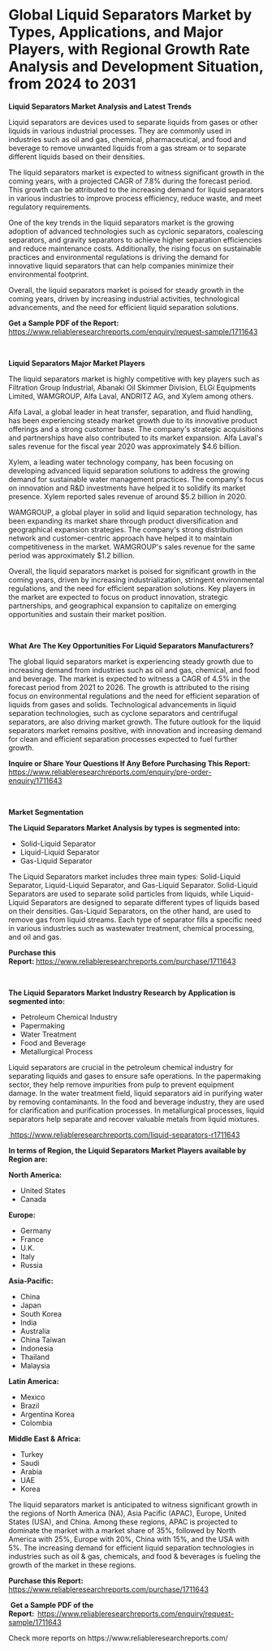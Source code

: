 <p><h1>Global Liquid Separators Market by Types, Applications, and Major Players, with Regional Growth Rate Analysis and Development Situation, from 2024 to 2031</h1></p><p><strong>Liquid Separators Market Analysis and Latest Trends</strong></p>
<p><p>Liquid separators are devices used to separate liquids from gases or other liquids in various industrial processes. They are commonly used in industries such as oil and gas, chemical, pharmaceutical, and food and beverage to remove unwanted liquids from a gas stream or to separate different liquids based on their densities.</p><p>The liquid separators market is expected to witness significant growth in the coming years, with a projected CAGR of 7.8% during the forecast period. This growth can be attributed to the increasing demand for liquid separators in various industries to improve process efficiency, reduce waste, and meet regulatory requirements.</p><p>One of the key trends in the liquid separators market is the growing adoption of advanced technologies such as cyclonic separators, coalescing separators, and gravity separators to achieve higher separation efficiencies and reduce maintenance costs. Additionally, the rising focus on sustainable practices and environmental regulations is driving the demand for innovative liquid separators that can help companies minimize their environmental footprint.</p><p>Overall, the liquid separators market is poised for steady growth in the coming years, driven by increasing industrial activities, technological advancements, and the need for efficient liquid separation solutions.</p></p>
<p><strong>Get a Sample PDF of the Report:&nbsp;</strong> <a href="https://www.reliableresearchreports.com/enquiry/request-sample/1711643">https://www.reliableresearchreports.com/enquiry/request-sample/1711643</a></p>
<p>&nbsp;</p>
<p><strong>Liquid Separators Major Market Players</strong></p>
<p><p>The liquid separators market is highly competitive with key players such as Filtration Group Industrial, Abanaki Oil Skimmer Division, ELGi Equipments Limited, WAMGROUP, Alfa Laval, ANDRITZ AG, and Xylem among others.</p><p>Alfa Laval, a global leader in heat transfer, separation, and fluid handling, has been experiencing steady market growth due to its innovative product offerings and a strong customer base. The company's strategic acquisitions and partnerships have also contributed to its market expansion. Alfa Laval's sales revenue for the fiscal year 2020 was approximately $4.6 billion.</p><p>Xylem, a leading water technology company, has been focusing on developing advanced liquid separation solutions to address the growing demand for sustainable water management practices. The company's focus on innovation and R&D investments have helped it to solidify its market presence. Xylem reported sales revenue of around $5.2 billion in 2020.</p><p>WAMGROUP, a global player in solid and liquid separation technology, has been expanding its market share through product diversification and geographical expansion strategies. The company's strong distribution network and customer-centric approach have helped it to maintain competitiveness in the market. WAMGROUP's sales revenue for the same period was approximately $1.2 billion.</p><p>Overall, the liquid separators market is poised for significant growth in the coming years, driven by increasing industrialization, stringent environmental regulations, and the need for efficient separation solutions. Key players in the market are expected to focus on product innovation, strategic partnerships, and geographical expansion to capitalize on emerging opportunities and sustain their market position.</p></p>
<p>&nbsp;</p>
<p><strong>What Are The Key Opportunities For Liquid Separators Manufacturers?</strong></p>
<p><p>The global liquid separators market is experiencing steady growth due to increasing demand from industries such as oil and gas, chemical, and food and beverage. The market is expected to witness a CAGR of 4.5% in the forecast period from 2021 to 2026. The growth is attributed to the rising focus on environmental regulations and the need for efficient separation of liquids from gases and solids. Technological advancements in liquid separation technologies, such as cyclone separators and centrifugal separators, are also driving market growth. The future outlook for the liquid separators market remains positive, with innovation and increasing demand for clean and efficient separation processes expected to fuel further growth.</p></p>
<p><strong>Inquire or Share Your Questions If Any Before Purchasing This Report:</strong> <a href="https://www.reliableresearchreports.com/enquiry/pre-order-enquiry/1711643">https://www.reliableresearchreports.com/enquiry/pre-order-enquiry/1711643</a></p>
<p>&nbsp;</p>
<p><strong>Market Segmentation</strong></p>
<p><strong>The Liquid Separators Market Analysis by types is segmented into:</strong></p>
<p><ul><li>Solid-Liquid Separator</li><li>Liquid-Liquid Separator</li><li>Gas-Liquid Separator</li></ul></p>
<p><p>The Liquid Separators market includes three main types: Solid-Liquid Separator, Liquid-Liquid Separator, and Gas-Liquid Separator. Solid-Liquid Separators are used to separate solid particles from liquids, while Liquid-Liquid Separators are designed to separate different types of liquids based on their densities. Gas-Liquid Separators, on the other hand, are used to remove gas from liquid streams. Each type of separator fills a specific need in various industries such as wastewater treatment, chemical processing, and oil and gas.</p></p>
<p><strong>Purchase this Report:&nbsp;</strong><a href="https://www.reliableresearchreports.com/purchase/1711643">https://www.reliableresearchreports.com/purchase/1711643</a></p>
<p>&nbsp;</p>
<p><strong>The Liquid Separators Market Industry Research by Application is segmented into:</strong></p>
<p><ul><li>Petroleum Chemical Industry</li><li>Papermaking</li><li>Water Treatment</li><li>Food and Beverage</li><li>Metallurgical Process</li></ul></p>
<p><p>Liquid separators are crucial in the petroleum chemical industry for separating liquids and gases to ensure safe operations. In the papermaking sector, they help remove impurities from pulp to prevent equipment damage. In the water treatment field, liquid separators aid in purifying water by removing contaminants. In the food and beverage industry, they are used for clarification and purification processes. In metallurgical processes, liquid separators help separate and recover valuable metals from liquid mixtures.</p></p>
<p><a href="https://www.reliableresearchreports.com/liquid-separators-r1711643">&nbsp;https://www.reliableresearchreports.com/liquid-separators-r1711643</a></p>
<p><strong>In terms of Region, the Liquid Separators Market Players available by Region are:</strong></p>
<p>
    <p> <strong> North America: </strong>
        <ul>
            <li>United States</li>
            <li>Canada</li>
        </ul>
        </p> 
    <p> <strong> Europe: </strong>
        <ul>
            <li>Germany</li>
            <li>France</li>
            <li>U.K.</li>
            <li>Italy</li>
            <li>Russia</li>
        </ul>
        </p> 
    <p> <strong> Asia-Pacific: </strong>
        <ul>
            <li>China</li>
            <li>Japan</li>
            <li>South Korea</li>
            <li>India</li>
            <li>Australia</li>
            <li>China Taiwan</li>
            <li>Indonesia</li>
            <li>Thailand</li>
            <li>Malaysia</li>
        </ul>
        </p> 
    <p> <strong> Latin America: </strong>
        <ul>
            <li>Mexico</li>
            <li>Brazil</li>
            <li>Argentina Korea</li>
            <li>Colombia</li>
        </ul>
        </p> 
    <p> <strong> Middle East & Africa: </strong>
        <ul>
            <li>Turkey</li>
            <li>Saudi</li>
            <li>Arabia</li>
            <li>UAE</li>
            <li>Korea</li>
        </ul>
    </p>
    </p>
<p><p>The liquid separators market is anticipated to witness significant growth in the regions of North America (NA), Asia Pacific (APAC), Europe, United States (USA), and China. Among these regions, APAC is projected to dominate the market with a market share of 35%, followed by North America with 25%, Europe with 20%, China with 15%, and the USA with 5%. The increasing demand for efficient liquid separation technologies in industries such as oil & gas, chemicals, and food & beverages is fueling the growth of the market in these regions.</p></p>
<p><strong>Purchase this Report: </strong><a href="https://www.reliableresearchreports.com/purchase/1711643">https://www.reliableresearchreports.com/purchase/1711643</a></p>
<p>&nbsp;<strong>Get a Sample PDF of the Report:&nbsp;&nbsp;</strong><a href="https://www.reliableresearchreports.com/enquiry/request-sample/1711643">https://www.reliableresearchreports.com/enquiry/request-sample/1711643</a></p>
<p><strong></strong></p>
<p>Check more reports on https://www.reliableresearchreports.com/</p>